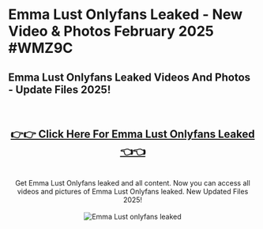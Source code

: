 # Emma Lust Onlyfans Leaked - New Video & Photos February 2025 #WMZ9C

<h2>Emma Lust Onlyfans Leaked Videos And Photos - Update Files 2025!</h2>
<br>
<div align="center">
<h2><a href="https://links2leaks.com?utm_source=emmalust&utm_medium=git92" rel="nofollow">👉👉 Click Here For Emma Lust Onlyfans Leaked 👈👈</a></h2>
<br>
Get Emma Lust Onlyfans leaked and all content. Now you can access all videos and pictures of Emma Lust Onlyfans leaked. New Updated Files 2025!
<br>
<br>
<a href="https://links2leaks.com?utm_source=emmalust&utm_medium=git92" rel="nofollow" data-target="animated-image.originalLink"><img src="https://i.ibb.co/Gkj2r4b/banner.png" alt="Emma Lust onlyfans leaked" style="max-width: 100%; display: inline-block;" data-target="animated-image.originalImage"></a>
</div>
<br>
